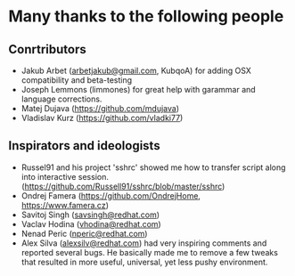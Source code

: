 
# Many thanks to the following people

## Conrtributors
- Jakub Arbet (arbetjakub@gmail.com, KubqoA) for adding OSX compatibility
  and beta-testing
- Joseph Lemmons (limmones) for great help with garammar and language corrections.
- Matej Dujava (https://github.com/mdujava)
- Vladislav Kurz (https://github.com/vladki77)

## Inspirators and ideologists
- Russel91 and his project 'sshrc' showed me how to
  transfer script along into interactive session.
  (https://github.com/Russell91/sshrc/blob/master/sshrc)
- Ondrej Famera (https://github.com/OndrejHome, https://www.famera.cz)
- Savitoj Singh (savsingh@redhat.com)
- Vaclav Hodina (vhodina@redhat.com)
- Nenad Peric (nperic@redhat.com)
- Alex Silva (alexsilv@redhat.com) had very inspiring comments and reported
  several bugs. He basically made me to remove a few tweaks that resulted
  in more useful, universal, yet less pushy environment.

